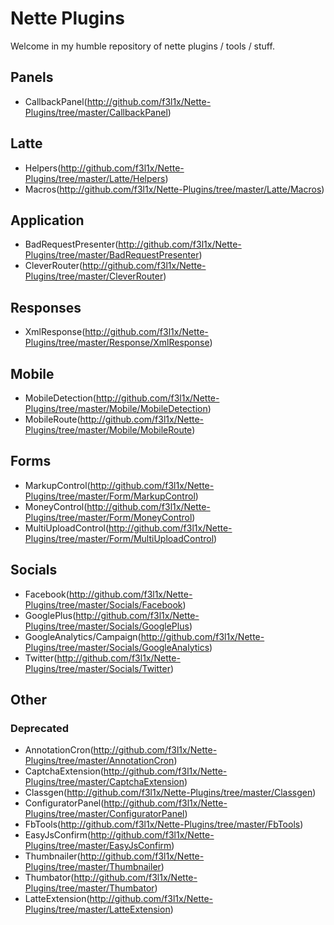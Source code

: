 # Nette Plugins

Welcome in my humble repository of nette plugins / tools / stuff.

## Panels

* CallbackPanel(http://github.com/f3l1x/Nette-Plugins/tree/master/CallbackPanel)

## Latte

* Helpers(http://github.com/f3l1x/Nette-Plugins/tree/master/Latte/Helpers)
* Macros(http://github.com/f3l1x/Nette-Plugins/tree/master/Latte/Macros)

## Application

* BadRequestPresenter(http://github.com/f3l1x/Nette-Plugins/tree/master/BadRequestPresenter)
* CleverRouter(http://github.com/f3l1x/Nette-Plugins/tree/master/CleverRouter)

## Responses

* XmlResponse(http://github.com/f3l1x/Nette-Plugins/tree/master/Response/XmlResponse)

## Mobile
* MobileDetection(http://github.com/f3l1x/Nette-Plugins/tree/master/Mobile/MobileDetection)
* MobileRoute(http://github.com/f3l1x/Nette-Plugins/tree/master/Mobile/MobileRoute)

## Forms

* MarkupControl(http://github.com/f3l1x/Nette-Plugins/tree/master/Form/MarkupControl)
* MoneyControl(http://github.com/f3l1x/Nette-Plugins/tree/master/Form/MoneyControl)
* MultiUploadControl(http://github.com/f3l1x/Nette-Plugins/tree/master/Form/MultiUploadControl)

## Socials

* Facebook(http://github.com/f3l1x/Nette-Plugins/tree/master/Socials/Facebook)
* GooglePlus(http://github.com/f3l1x/Nette-Plugins/tree/master/Socials/GooglePlus)
* GoogleAnalytics/Campaign(http://github.com/f3l1x/Nette-Plugins/tree/master/Socials/GoogleAnalytics)
* Twitter(http://github.com/f3l1x/Nette-Plugins/tree/master/Socials/Twitter)

## Other

### Deprecated

* AnnotationCron(http://github.com/f3l1x/Nette-Plugins/tree/master/AnnotationCron)
* CaptchaExtension(http://github.com/f3l1x/Nette-Plugins/tree/master/CaptchaExtension)
* Classgen(http://github.com/f3l1x/Nette-Plugins/tree/master/Classgen)
* ConfiguratorPanel(http://github.com/f3l1x/Nette-Plugins/tree/master/ConfiguratorPanel)
* FbTools(http://github.com/f3l1x/Nette-Plugins/tree/master/FbTools)
* EasyJsConfirm(http://github.com/f3l1x/Nette-Plugins/tree/master/EasyJsConfirm)
* Thumbnailer(http://github.com/f3l1x/Nette-Plugins/tree/master/Thumbnailer)
* Thumbator(http://github.com/f3l1x/Nette-Plugins/tree/master/Thumbator)
* LatteExtension(http://github.com/f3l1x/Nette-Plugins/tree/master/LatteExtension)
